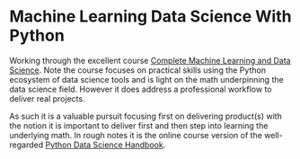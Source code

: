 # Machine Learning Data Science With Python

Working through the excellent course [Complete Machine Learning and Data Science](https://www.udemy.com/course/complete-machine-learning-and-data-science-zero-to-mastery/). Note the course focuses on practical skills using the Python ecosystem of data science tools and is light on the math underpinning the data science field. However it does address a professional workflow to deliver real projects. 

As such it is a valuable pursuit focusing first on delivering product(s) with the notion it is important to deliver first and then step into learning the underlying math. In rough notes it is the online course version of the well-regarded [Python Data Science Handbook](https://jakevdp.github.io/PythonDataScienceHandbook/).